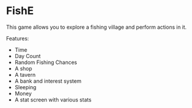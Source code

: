 # FishE
This game allows you to explore a fishing village and perform actions in it. 

Features:
- Time
- Day Count
- Random Fishing Chances
- A shop
- A tavern
- A bank and interest system
- Sleeping
- Money
- A stat screen with various stats
